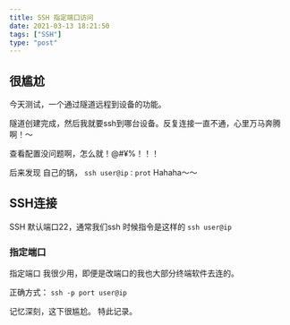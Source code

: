 ```yaml
---
title: SSH 指定端口访问
date: 2021-03-13 18:21:50
tags: ["SSH"]
type: "post"
---
```

## 很尴尬
今天测试，一个通过隧道远程到设备的功能。

隧道创建完成，然后我就要ssh到哪台设备。反复连接一直不通，心里万马奔腾啊！～

查看配置没问题啊，怎么就！@#¥%！！！

后来发现 自己的锅， `ssh user@ip：prot`  Hahaha～～

## SSH连接

SSH 默认端口22，通常我们ssh 时候指令是这样的 `ssh user@ip`

### 指定端口

指定端口 我很少用，即便是改端口的我也大部分终端软件去连的。

正确方式： `ssh -p port user@ip`

记忆深刻，这下很尴尬。 特此记录。
